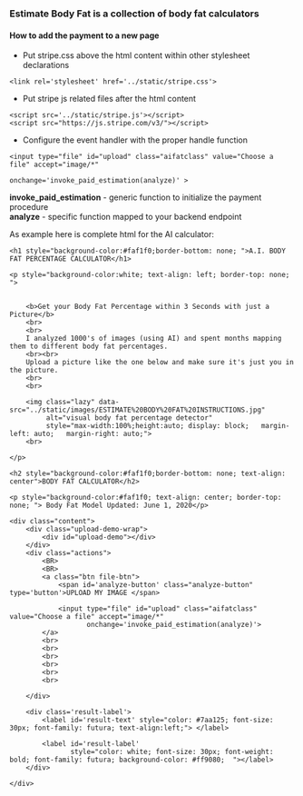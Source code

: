 ### Estimate Body Fat is a collection of body fat calculators

#### How to add the payment to a new page

* Put stripe.css above the html content within other stylesheet declarations
```
<link rel='stylesheet' href='../static/stripe.css'>
```

* Put stripe js related files after the html content
```
<script src='../static/stripe.js'></script>
<script src="https://js.stripe.com/v3/"></script>
```


* Configure the event handler with the proper handle function
```
<input type="file" id="upload" class="aifatclass" value="Choose a file" accept="image/*"
                               onchange='invoke_paid_estimation(analyze)' >
```

                               
<b>invoke_paid_estimation</b> - generic function to initialize the payment procedure <br>
<b>analyze</b> - specific function mapped to your backend endpoint

As example here is complete html for the AI calculator:

```
<h1 style="background-color:#faf1f0;border-bottom: none; ">A.I. BODY FAT PERCENTAGE CALCULATOR</h1>

<p style="background-color:white; text-align: left; border-top: none; ">


    <b>Get your Body Fat Percentage within 3 Seconds with just a Picture</b>
    <br>
    <br>
    I analyzed 1000's of images (using AI) and spent months mapping them to different body fat percentages.
    <br><br>
    Upload a picture like the one below and make sure it's just you in the picture.
    <br>
    <br>

    <img class="lazy" data-src="../static/images/ESTIMATE%20BODY%20FAT%20INSTRUCTIONS.jpg"
         alt="visual body fat percentage detector"
         style="max-width:100%;height:auto; display: block;   margin-left: auto;   margin-right: auto;">
    <br>

</p>

<h2 style="background-color:#faf1f0;border-bottom: none; text-align: center">BODY FAT CALCULATOR</h2>

<p style="background-color:#faf1f0; text-align: center; border-top: none; "> Body Fat Model Updated: June 1, 2020</p>

<div class="content">
    <div class="upload-demo-wrap">
        <div id="upload-demo"></div>
    </div>
    <div class="actions">
        <BR>
        <BR>
        <a class="btn file-btn">
            <span id='analyze-button' class="analyze-button" type='button'>UPLOAD MY IMAGE </span>

            <input type="file" id="upload" class="aifatclass" value="Choose a file" accept="image/*"
                   onchange='invoke_paid_estimation(analyze)'>
        </a>
        <br>
        <br>
        <br>
        <br>
        <br>
        <br>

    </div>

    <div class='result-label'>
        <label id='result-text' style="color: #7aa125; font-size: 30px; font-family: futura; text-align:left;"> </label>

        <label id='result-label'
               style="color: white; font-size: 30px; font-weight: bold; font-family: futura; background-color: #ff9080;  "></label>
    </div>

</div>
```   


